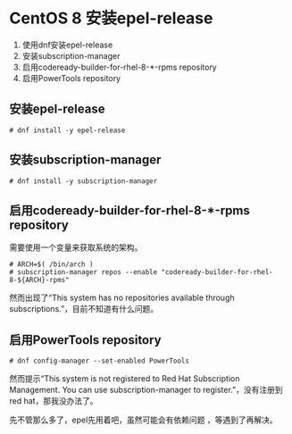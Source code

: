 # CentOS 8 安装epel-release

1.  使用dnf安装epel-release
2.  安装subscription-manager
3.  启用codeready-builder-for-rhel-8-*-rpms repository
4.  启用PowerTools repository

## 安装epel-release

```shell
# dnf install -y epel-release
```

## 安装subscription-manager

```shell
# dnf install -y subscription-manager
```

## 启用codeready-builder-for-rhel-8-*-rpms repository

需要使用一个变量来获取系统的架构。

```shell
# ARCH=$( /bin/arch )
# subscription-manager repos --enable "codeready-builder-for-rhel-8-${ARCH}-rpms"
```

然而出现了“This system has no repositories available through subscriptions.”，目前不知道有什么问题。

## 启用PowerTools repository

```shell
# dnf config-manager --set-enabled PowerTools
```

然而提示“This system is not registered to Red Hat Subscription Management. You can use subscription-manager to register.”，没有注册到red hat，那我没办法了。

先不管那么多了，epel先用着吧，虽然可能会有依赖问题 ，等遇到了再解决。